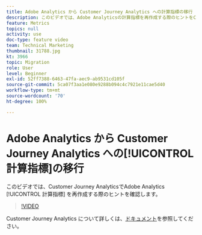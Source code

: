 ```yaml
---
title: Adobe Analytics から Customer Journey Analytics への計算指標の移行
description: このビデオでは、Adobe Analyticsの計算指標を再作成する際のヒントをCustomer Journey Analyticsで確認します。
feature: Metrics
topics: null
activity: use
doc-type: feature video
team: Technical Marketing
thumbnail: 31788.jpg
kt: 3966
topic: Migration
role: User
level: Beginner
exl-id: 52ff7388-6463-47fa-aec9-ab9531cd105f
source-git-commit: 5ca07f3aa1e080e9288b094c4c7921e11cae5d40
workflow-type: tm+mt
source-wordcount: '70'
ht-degree: 100%

---
```


# Adobe Analytics から Customer Journey Analytics への[!UICONTROL 計算指標]の移行

このビデオでは、Customer Journey AnalyticsでAdobe Analytics [!UICONTROL 計算指標] を再作成する際のヒントを確認します。

>[!VIDEO](https://video.tv.adobe.com/v/31788/?quality=12)

Customer Journey Analytics について詳しくは、[ドキュメント](https://experienceleague.adobe.com/docs/analytics-platform/using/cja-landing.html?lang=ja)を参照してください。
